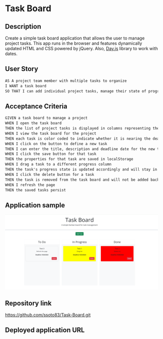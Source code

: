 # Task Board

## Description  

Create a simple task board application that allows the user to manage project tasks. This app runs in the browser and features dynamically updated HTML and CSS powered by jQuery. Also, [Day.js](https://day.js.org/en/) library to work with dates.  

## User Story

```md
AS A project team member with multiple tasks to organize
I WANT a task board 
SO THAT I can add individual project tasks, manage their state of progress and track overall project progress accordingly
```

## Acceptance Criteria

```md
GIVEN a task board to manage a project
WHEN I open the task board
THEN the list of project tasks is displayed in columns representing the task progress state (Not Yet Started, In Progress, Completed)
WHEN I view the task board for the project
THEN each task is color coded to indicate whether it is nearing the deadline (yellow) or is overdue (red)
WHEN I click on the button to define a new task
THEN I can enter the title, description and deadline date for the new task into a modal dialog
WHEN I click the save button for that task
THEN the properties for that task are saved in localStorage
WHEN I drag a task to a different progress column
THEN the task's progress state is updated accordingly and will stay in the new column after refreshing
WHEN I click the delete button for a task
THEN the task is removed from the task board and will not be added back after refreshing
WHEN I refresh the page
THEN the saved tasks persist
```

## Application sample

![A sample screenshot from the application showing the Add task button, todo, in progress and done fields.](./Develop/assets/ApplicationImage.png)

## Repository link   
https://github.com/ssoto83/Task-Board.git  

## Deployed application URL  

